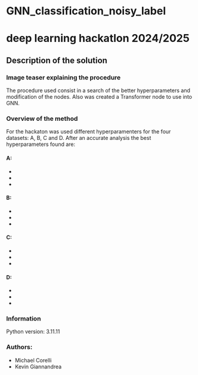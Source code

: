 # GNN_classification_noisy_label
# deep learning hackatlon 2024/2025

## Description of the solution

### Image teaser explaining the procedure
The procedure used consist in a search of the better hyperparameters and modification of the nodes. Also was created a Transformer node to use into GNN.

### Overview of the method
For the hackaton was used different hyperparamenters for the four datasets: A, B, C and D.
After an accurate analysis the best hyperparameters found are:

#### A:
-
-
-

#### B:
-
-
-

#### C:
-
-
-

#### D:
-
-
-

### Information
Python version: 3.11.11

### Authors:
- Michael Corelli
- Kevin Giannandrea